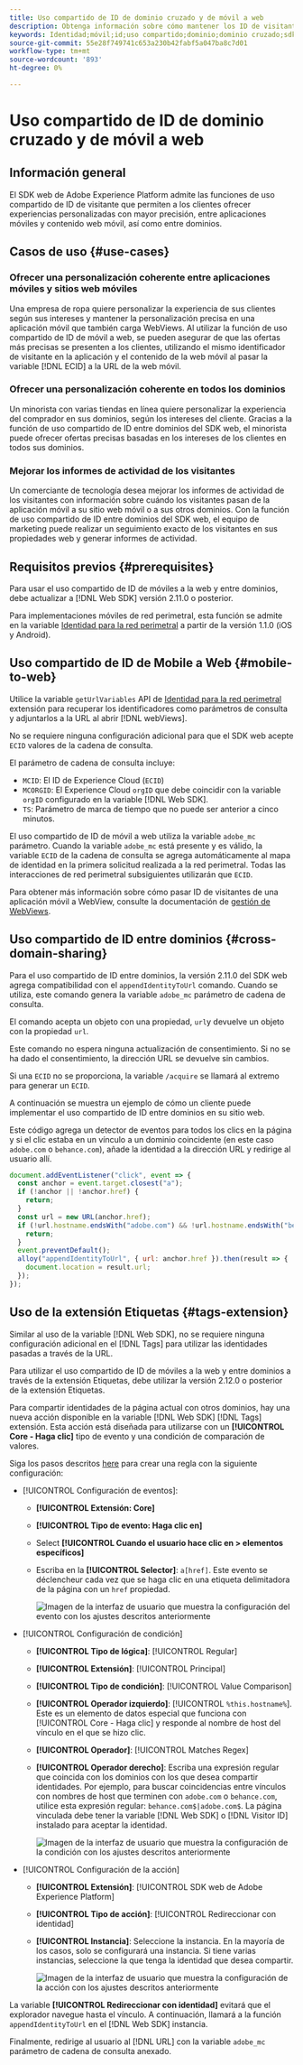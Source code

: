 ```yaml
---
title: Uso compartido de ID de dominio cruzado y de móvil a web
description: Obtenga información sobre cómo mantener los ID de visitante de las propiedades móviles a las web y entre dominios
keywords: Identidad;móvil;id;uso compartido;dominio;dominio cruzado;sdk;plataforma;
source-git-commit: 55e28f749741c653a230b42fabf5a047ba8c7d01
workflow-type: tm+mt
source-wordcount: '893'
ht-degree: 0%

---
```



# Uso compartido de ID de dominio cruzado y de móvil a web

## Información general

El SDK web de Adobe Experience Platform admite las funciones de uso compartido de ID de visitante que permiten a los clientes ofrecer experiencias personalizadas con mayor precisión, entre aplicaciones móviles y contenido web móvil, así como entre dominios.

## Casos de uso {#use-cases}

### Ofrecer una personalización coherente entre aplicaciones móviles y sitios web móviles

Una empresa de ropa quiere personalizar la experiencia de sus clientes según sus intereses y mantener la personalización precisa en una aplicación móvil que también carga WebViews. Al utilizar la función de uso compartido de ID de móvil a web, se pueden asegurar de que las ofertas más precisas se presenten a los clientes, utilizando el mismo identificador de visitante en la aplicación y el contenido de la web móvil al pasar la variable [!DNL ECID] a la URL de la web móvil.

### Ofrecer una personalización coherente en todos los dominios

Un minorista con varias tiendas en línea quiere personalizar la experiencia del comprador en sus dominios, según los intereses del cliente. Gracias a la función de uso compartido de ID entre dominios del SDK web, el minorista puede ofrecer ofertas precisas basadas en los intereses de los clientes en todos sus dominios.

### Mejorar los informes de actividad de los visitantes

Un comerciante de tecnología desea mejorar los informes de actividad de los visitantes con información sobre cuándo los visitantes pasan de la aplicación móvil a su sitio web móvil o a sus otros dominios. Con la función de uso compartido de ID entre dominios del SDK web, el equipo de marketing puede realizar un seguimiento exacto de los visitantes en sus propiedades web y generar informes de actividad.

## Requisitos previos {#prerequisites}

Para usar el uso compartido de ID de móviles a la web y entre dominios, debe actualizar a [!DNL Web SDK] versión 2.11.0 o posterior.

Para implementaciones móviles de red perimetral, esta función se admite en la variable [Identidad para la red perimetral](https://aep-sdks.gitbook.io/docs/foundation-extensions/identity-for-edge-network) a partir de la versión 1.1.0 (iOS y Android).

## Uso compartido de ID de Mobile a Web {#mobile-to-web}

Utilice la variable `getUrlVariables` API de [Identidad para la red perimetral](https://aep-sdks.gitbook.io/docs/foundation-extensions/identity-for-edge-network/api-reference#geturlvariables) extensión para recuperar los identificadores como parámetros de consulta y adjuntarlos a la URL al abrir [!DNL webViews].

No se requiere ninguna configuración adicional para que el SDK web acepte `ECID` valores de la cadena de consulta.

El parámetro de cadena de consulta incluye:

* `MCID`: El ID de Experience Cloud (`ECID`)
* `MCORGID`: El Experience Cloud `orgID` que debe coincidir con la variable `orgID` configurado en la variable [!DNL Web SDK].
* `TS`: Parámetro de marca de tiempo que no puede ser anterior a cinco minutos.


El uso compartido de ID de móvil a web utiliza la variable `adobe_mc` parámetro. Cuando la variable `adobe_mc` está presente y es válido, la variable `ECID` de la cadena de consulta se agrega automáticamente al mapa de identidad en la primera solicitud realizada a la red perimetral. Todas las interacciones de red perimetral subsiguientes utilizarán que `ECID`.

Para obtener más información sobre cómo pasar ID de visitantes de una aplicación móvil a WebView, consulte la documentación de [gestión de WebViews](https://experienceleague.adobe.com/docs/platform-learn/implement-mobile-sdk/app-implementation/web-views.html#implementation).

## Uso compartido de ID entre dominios {#cross-domain-sharing}

Para el uso compartido de ID entre dominios, la versión 2.11.0 del SDK web agrega compatibilidad con el `appendIdentityToUrl` comando. Cuando se utiliza, este comando genera la variable `adobe_mc` parámetro de cadena de consulta.

El comando acepta un objeto con una propiedad, `url`y devuelve un objeto con la propiedad `url`.

Este comando no espera ninguna actualización de consentimiento. Si no se ha dado el consentimiento, la dirección URL se devuelve sin cambios.

Si una `ECID` no se proporciona, la variable `/acquire` se llamará al extremo para generar un `ECID`.

A continuación se muestra un ejemplo de cómo un cliente puede implementar el uso compartido de ID entre dominios en su sitio web.

Este código agrega un detector de eventos para todos los clics en la página y si el clic estaba en un vínculo a un dominio coincidente (en este caso `adobe.com` o `behance.com`), añade la identidad a la dirección URL y redirige al usuario allí.

```js
document.addEventListener("click", event => {
  const anchor = event.target.closest("a");
  if (!anchor || !anchor.href) {
    return;
  }
  const url = new URL(anchor.href);
  if (!url.hostname.endsWith("adobe.com") && !url.hostname.endsWith("behance.com")) {
    return;
  }
  event.preventDefault();
  alloy("appendIdentityToUrl", { url: anchor.href }).then(result => {
    document.location = result.url;
  });
});
```

## Uso de la extensión Etiquetas {#tags-extension}

Similar al uso de la variable [!DNL Web SDK], no se requiere ninguna configuración adicional en el [!DNL Tags] para utilizar las identidades pasadas a través de la URL.

Para utilizar el uso compartido de ID de móviles a la web y entre dominios a través de la extensión Etiquetas, debe utilizar la versión 2.12.0 o posterior de la extensión Etiquetas.

Para compartir identidades de la página actual con otros dominios, hay una nueva acción disponible en la variable [!DNL Web SDK] [!DNL Tags] extensión. Esta acción está diseñada para utilizarse con un **[!UICONTROL Core - Haga clic]** tipo de evento y una condición de comparación de valores.

Siga los pasos descritos [here](../../tags/ui/managing-resources/rules.md) para crear una regla con la siguiente configuración:

* [!UICONTROL Configuración de eventos]:
   * **[!UICONTROL Extensión: Core]**
   * **[!UICONTROL Tipo de evento: Haga clic en]**
   * Select **[!UICONTROL Cuando el usuario hace clic en > elementos específicos]**
   * Escriba en la **[!UICONTROL Selector]**: `a[href]`. Este evento se déclencheur cada vez que se haga clic en una etiqueta delimitadora de la página con un `href` propiedad.

      ![Imagen de la interfaz de usuario que muestra la configuración del evento con los ajustes descritos anteriormente](assets/id-sharing-event-configuration.png)

* [!UICONTROL Configuración de condición]
   * **[!UICONTROL Tipo de lógica]**: [!UICONTROL Regular]
   * **[!UICONTROL Extensión]**: [!UICONTROL Principal]
   * **[!UICONTROL Tipo de condición]**: [!UICONTROL Value Comparison]
   * **[!UICONTROL Operador izquierdo]**: [!UICONTROL `%this.hostname%`]. Este es un elemento de datos especial que funciona con [!UICONTROL Core - Haga clic] y responde al nombre de host del vínculo en el que se hizo clic.
   * **[!UICONTROL Operador]**: [!UICONTROL Matches Regex]
   * **[!UICONTROL Operador derecho]**: Escriba una expresión regular que coincida con los dominios con los que desea compartir identidades. Por ejemplo, para buscar coincidencias entre vínculos con nombres de host que terminen con `adobe.com` o `behance.com`, utilice esta expresión regular: `behance.com$|adobe.com$`. La página vinculada debe tener la variable [!DNL Web SDK] o [!DNL Visitor ID] instalado para aceptar la identidad.

      ![Imagen de la interfaz de usuario que muestra la configuración de la condición con los ajustes descritos anteriormente](assets/id-sharing-condition-configuration.png)

* [!UICONTROL Configuración de la acción]
   * **[!UICONTROL Extensión]**: [!UICONTROL SDK web de Adobe Experience Platform]
   * **[!UICONTROL Tipo de acción]**: [!UICONTROL Redireccionar con identidad]
   * **[!UICONTROL Instancia]**: Seleccione la instancia. En la mayoría de los casos, solo se configurará una instancia. Si tiene varias instancias, seleccione la que tenga la identidad que desea compartir.

      ![Imagen de la interfaz de usuario que muestra la configuración de la acción con los ajustes descritos anteriormente](assets/id-sharing-action-configuration.png)

La variable **[!UICONTROL Redireccionar con identidad]** evitará que el explorador navegue hasta el vínculo. A continuación, llamará a la función `appendIdentityToUrl` en el [!DNL Web SDK] instancia.

Finalmente, redirige al usuario al [!DNL URL] con la variable `adobe_mc` parámetro de cadena de consulta anexado.
